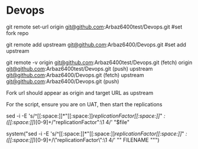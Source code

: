 # Devops

git remote set-url origin git@github.com:Arbaz6400test/Devops.git       #set fork repo


git remote add upstream git@github.com:Arbaz6400/Devops.git             #set add upstream 


 
git remote -v
origin	git@github.com:Arbaz6400test/Devops.git (fetch)
origin	git@github.com:Arbaz6400test/Devops.git (push)
upstream	git@github.com:Arbaz6400/Devops.git (fetch)
upstream	git@github.com:Arbaz6400/Devops.git (push)

Fork url should appear as origin and target URL as upstream  


For the script, ensure you are on UAT, then start the replications 



sed -i -E 's/^[[:space:]]*"[[:space:]]*replicationFactor[[:space:]]*" *:([[:space:]]*)[0-9]+/\"replicationFactor\":\1 4/' "$file"


system("sed -i -E 's/^[[:space:]]*\"[[:space:]]*replicationFactor[[:space:]]*\" *:([[:space:]]*)[0-9]+/\\\"replicationFactor\\\":\\1 4/' \"" FILENAME "\"")
